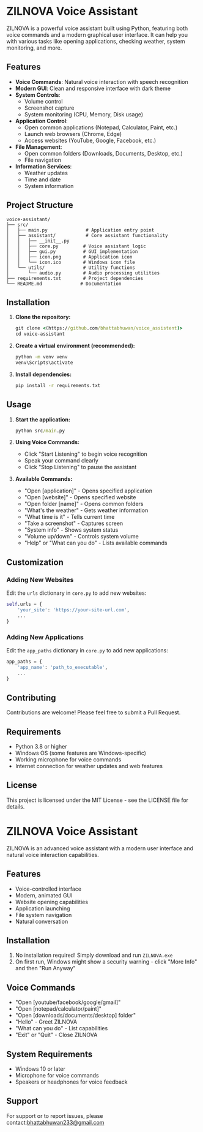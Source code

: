 # ZILNOVA Voice Assistant

ZILNOVA is a powerful voice assistant built using Python, featuring both voice commands and a modern graphical user interface. It can help you with various tasks like opening applications, checking weather, system monitoring, and more.

## Features

- **Voice Commands**: Natural voice interaction with speech recognition
- **Modern GUI**: Clean and responsive interface with dark theme
- **System Controls**: 
  - Volume control
  - Screenshot capture
  - System monitoring (CPU, Memory, Disk usage)
- **Application Control**:
  - Open common applications (Notepad, Calculator, Paint, etc.)
  - Launch web browsers (Chrome, Edge)
  - Access websites (YouTube, Google, Facebook, etc.)
- **File Management**:
  - Open common folders (Downloads, Documents, Desktop, etc.)
  - File navigation
- **Information Services**:
  - Weather updates
  - Time and date
  - System information

## Project Structure

```
voice-assistant/
├── src/
│   ├── main.py              # Application entry point
│   ├── assistant/           # Core assistant functionality
│   │   ├── __init__.py
│   │   ├── core.py         # Voice assistant logic
│   │   ├── gui.py          # GUI implementation
│   │   ├── icon.png        # Application icon
│   │   └── icon.ico        # Windows icon file
│   └── utils/              # Utility functions
│       └── audio.py        # Audio processing utilities
├── requirements.txt        # Project dependencies
└── README.md              # Documentation
```

## Installation

1. **Clone the repository:**
   ```cmd
   git clone <(https://github.com/bhattabhuwan/voice_assistent)>
   cd voice-assistant
   ```

2. **Create a virtual environment (recommended):**
   ```cmd
   python -m venv venv
   venv\Scripts\activate
   ```

3. **Install dependencies:**
   ```cmd
   pip install -r requirements.txt
   ```

## Usage

1. **Start the application:**
   ```cmd
   python src/main.py
   ```

2. **Using Voice Commands:**
   - Click "Start Listening" to begin voice recognition
   - Speak your command clearly
   - Click "Stop Listening" to pause the assistant

3. **Available Commands:**
   - "Open [application]" - Opens specified application
   - "Open [website]" - Opens specified website
   - "Open folder [name]" - Opens common folders
   - "What's the weather" - Gets weather information
   - "What time is it" - Tells current time
   - "Take a screenshot" - Captures screen
   - "System info" - Shows system status
   - "Volume up/down" - Controls system volume
   - "Help" or "What can you do" - Lists available commands

## Customization

### Adding New Websites
Edit the `urls` dictionary in `core.py` to add new websites:
```python
self.urls = {
    'your_site': 'https://your-site-url.com',
    ...
}
```

### Adding New Applications
Edit the `app_paths` dictionary in `core.py` to add new applications:
```python
app_paths = {
    'app_name': 'path_to_executable',
    ...
}
```

## Contributing

Contributions are welcome! Please feel free to submit a Pull Request.

## Requirements

- Python 3.8 or higher
- Windows OS (some features are Windows-specific)
- Working microphone for voice commands
- Internet connection for weather updates and web features

## License

This project is licensed under the MIT License - see the LICENSE file for details.
# ZILNOVA Voice Assistant

ZILNOVA is an advanced voice assistant with a modern user interface and natural voice interaction capabilities.

## Features

- Voice-controlled interface
- Modern, animated GUI
- Website opening capabilities
- Application launching
- File system navigation
- Natural conversation

## Installation

1. No installation required! Simply download and run `ZILNOVA.exe`
2. On first run, Windows might show a security warning - click "More Info" and then "Run Anyway"

## Voice Commands

- "Open [youtube/facebook/google/gmail]"
- "Open [notepad/calculator/paint]"
- "Open [downloads/documents/desktop] folder"
- "Hello" - Greet ZILNOVA
- "What can you do" - List capabilities
- "Exit" or "Quit" - Close ZILNOVA

## System Requirements

- Windows 10 or later
- Microphone for voice commands
- Speakers or headphones for voice feedback

## Support

For support or to report issues, please contact:bhattabhuwan233@gmail.com

